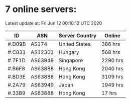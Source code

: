 # 7 online servers:

Latest update at: Fri Jun 12 00:10:12 UTC 2020

| ID | ASN | Server Country | Online |
| -- | --- | -------------- | ------ |
| #.D09B | AS174 | United States | 386 hrs |
| #.C831 | AS12301 | Hungary | 568 hrs |
| #.7F1D | AS63949 | Singapore | 2290 hrs |
| #.B6F8 | AS63888 | Hong Kong | 2040 hrs |
| #.BD3E | AS63888 | Hong Kong | 3109 hrs |
| #.2A79 | AS63949 | Japan | 1949 hrs |
| #.33B9 | AS63888 | Hong Kong | 17 hrs |

